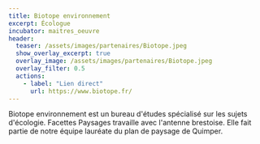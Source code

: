 ```yaml
---
title: Biotope environnement
excerpt: Écologue
incubator: maitres_oeuvre
header:
  teaser: /assets/images/partenaires/Biotope.jpeg
  show_overlay_excerpt: true
  overlay_image: /assets/images/partenaires/Biotope.jpeg
  overlay_filter: 0.5
  actions:
    - label: "Lien direct"
      url: https://www.biotope.fr/
---
```


Biotope environnement est un bureau d'études spécialisé sur les sujets d'écologie. Facettes Paysages travaille avec l'antenne brestoise. Elle fait partie de notre équipe lauréate du plan de paysage de Quimper.
